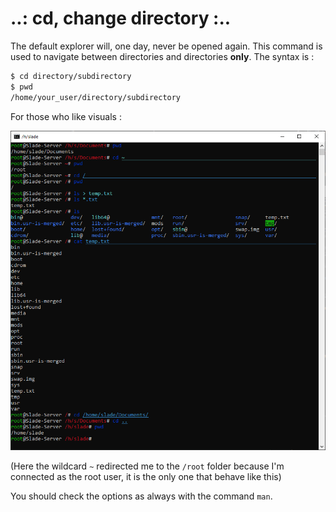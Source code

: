 # ..: cd, change directory :..

The default explorer will, one day, never be opened again.
This command is used to navigate between directories and directories **only**.
The syntax is :

```bash
$ cd directory/subdirectory
$ pwd
/home/your_user/directory/subdirectory
```

For those who like visuals :

![cd and wildcard exemple](../../Ressources/cd.PNG)

(Here the wildcard ``~`` redirected me to the ``/root`` folder because I'm connected as the root user, it is the only one that behave like this)

You should check the options as always with the command ``man``.
